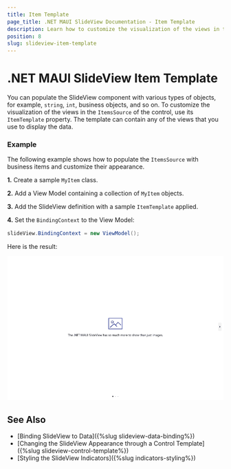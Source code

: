 ```yaml
---
title: Item Template
page_title: .NET MAUI SlideView Documentation - Item Template
description: Learn how to customize the visualization of the views in the ItemsSource of the control by using the ItemTemplate property.
position: 8
slug: slideview-item-template
---
```


# .NET MAUI SlideView Item Template

You can populate the SlideView component with various types of objects, for example, `string`, `int`, business objects, and so on. To customize the visualization of the views in the `ItemsSource` of the control, use its `ItemTemplate` property. The template can contain any of the views that you use to display the data.

### Example

The following example shows how to populate the `ItemsSource` with business items and customize their appearance.

**1.** Create a sample `MyItem` class. 

<snippet id='slideview-datamodel' />

**2.** Add a View Model containing a collection of `MyItem` objects.

<snippet id='slideview-events-viewmodel' />

**3.** Add the SlideView definition with a sample `ItemTemplate` applied.

<snippet id='slideview-item-template-xaml' />

**4.** Set the `BindingContext` to the View Model:

```C#
slideView.BindingContext = new ViewModel();
```

Here is the result:

![.NET MAUI SlideView with Item Template applied](images/slideview-item-template.gif)

## See Also

- [Binding SlideView to Data]({%slug slideview-data-binding%})
- [Changing the SlideView Appearance through a Control Template]({%slug slideview-control-template%})
- [Styling the SlideView Indicators]({%slug indicators-styling%})